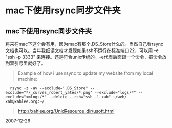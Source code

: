 # mac下使用rsync同步文件夹

## mac下使用rsync同步文件夹

将来在mac下这个会有用，因为mac有那个.DS_Store什么的。当然自己看rsync文档也可以。当年我细读文档才发现如果ssh不运行在标准端口22，可以用 -e "ssh -p 3333" 来连接。还是符合unix传统的。-e代表后面跟一个命令，把命令放到双引号里就好了。

> Example of how i use rsync to update my website from my local machine:

      rsync -z -av --exclude=".DS_Store" --exclude="*/_curves_robert_yates/*.png" --exclude="logs/*" --exclude="xmlogs/*" --delete --rsh="ssh -l xah" ~/web/ xah@xahlee.org:~/ 
> http://xahlee.org/UnixResource_dir/usoft.html


2007-12-26